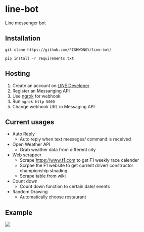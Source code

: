 # line-bot
Line messenger bot

## Installation

```git clone https://github.com/FISHWONGY/line-bot/```

```pip install -r requirements.txt```

## Hosting
1. Create an account on [LINE Developer](https://developers.line.biz/en/)
2. Register an Messanging API
3. Use [ngrok](https://dashboard.ngrok.com/) for webhook
4. Run ```ngrok http 5000```
5. Change webhook URL in Messaging API

## Current usages
- Auto Reply
    - Auto reply when text messeges/ command is received
- Open Weather API
    - Grab weather data from different city
- Web scrapper
    - Scrape https://www.f1.com to get F1 weekly race calender 
    - Scrpae the F1 website to get current driver/ constructor championship stnading
    - Scrape table from wiki
- Count down
    - Count down function to certain date/ events
- Random Drawing
    - Automatically choose restaurant


## Example
![](photo/linebot_sample.jpeg)

